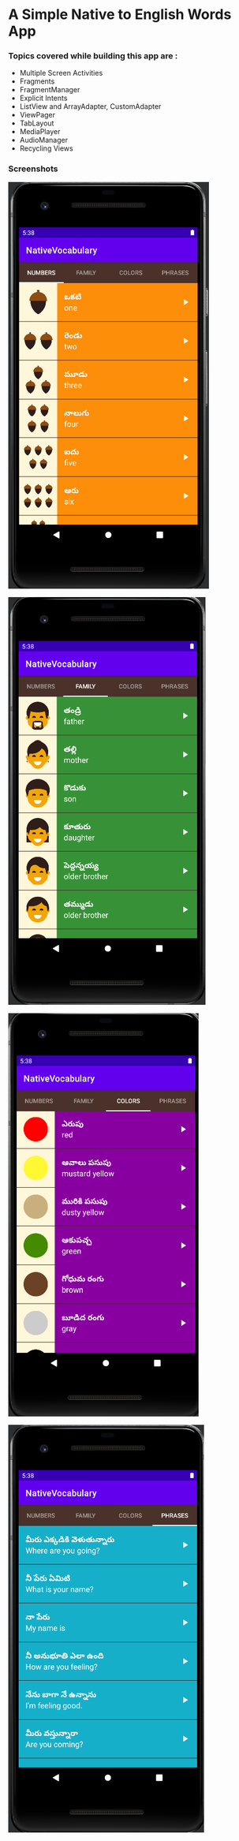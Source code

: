 # A Simple Native to English Words App

### Topics covered while building this app are :
- Multiple Screen Activities
- Fragments
- FragmentManager
- Explicit Intents
- ListView and ArrayAdapter, CustomAdapter
- ViewPager
- TabLayout
- MediaPlayer
- AudioManager
- Recycling Views

### Screenshots
![img1](https://github.com/kuluruvineeth/NativeVocabulary/blob/master/Screenshots/img.png)

![img2](https://github.com/kuluruvineeth/NativeVocabulary/blob/master/Screenshots/img_1.png)

![img3](https://github.com/kuluruvineeth/NativeVocabulary/blob/master/Screenshots/img_2.png)

![img4](https://github.com/kuluruvineeth/NativeVocabulary/blob/master/Screenshots/img_3.png)